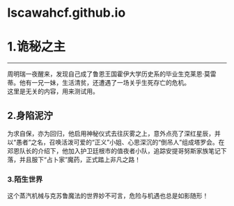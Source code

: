 # lscawahcf.github.io
<!DOCTYPE html>
<html lang="en">
<head>
    <meta charset="UTF-8">
    <meta http-equiv="X-UA-Compatible" content="IE=edge">
    <meta name="viewport" content="width=device-width, initial-scale=1.0">
    <title>Document</title>
</head>
<body>
    <h1>1.诡秘之主</h1>
    <hr>
    <p>  周明瑞一夜醒来，发现自己成了鲁恩王国霍伊大学历史系的毕业生克莱恩·莫雷蒂。他有一兄一妹，生活清贫，还遭遇了一场关乎生死存亡的危机。<br> 这里是无关的内容，用来测试用。</p>
    <h2>2.身陷泥泞</h2>
    <p>  为求自保，亦为回归，他启用神秘仪式去往灰雾之上，意外点亮了深红星辰，并以“愚者”之名，召唤活泼可爱的“正义”小姐、心思深沉的“倒吊人”组成塔罗会。在邓恩队长的介绍下，他加入护卫廷根市的值夜者小队，追踪安提哥努斯家族笔记下落，并且服下“占卜家”魔药，正式踏上非凡之路！</p>
    <h3>3.陌生世界</h3>
    <p>  这个蒸汽机械与克苏鲁魔法的世界妙不可言，危险与机遇也总是如影随形！</p>
    <!-- 这是网页的身体 -->
</body>
</html>
